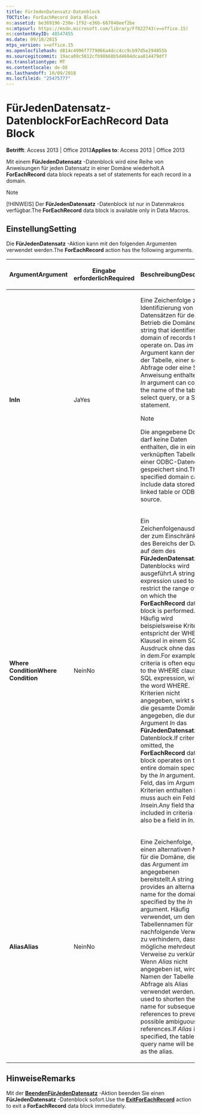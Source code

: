 ```yaml
---
title: FürJedenDatensatz-Datenblock
TOCTitle: ForEachRecord Data Block
ms:assetid: be369196-230e-1f92-e36b-667048eef2be
ms:mtpsurl: https://msdn.microsoft.com/library/Ff822743(v=office.15)
ms:contentKeyID: 48547455
ms.date: 09/18/2015
mtps_version: v=office.15
ms.openlocfilehash: d814c4996f7779066a4dcc4cc9cb97d5e294855b
ms.sourcegitcommit: 19aca09c5812cfb98b68b5d4604dcaa814479df7
ms.translationtype: MT
ms.contentlocale: de-DE
ms.lasthandoff: 10/09/2018
ms.locfileid: "25475777"
---
```

# <a name="foreachrecord-data-block"></a><span data-ttu-id="95a4b-102">FürJedenDatensatz-Datenblock</span><span class="sxs-lookup"><span data-stu-id="95a4b-102">ForEachRecord Data Block</span></span>


<span data-ttu-id="95a4b-103">**Betrifft**: Access 2013 | Office 2013</span><span class="sxs-lookup"><span data-stu-id="95a4b-103">**Applies to**: Access 2013 | Office 2013</span></span>

<span data-ttu-id="95a4b-104">Mit einem **FürJedenDatensatz** -Datenblock wird eine Reihe von Anweisungen für jeden Datensatz in einer Domäne wiederholt.</span><span class="sxs-lookup"><span data-stu-id="95a4b-104">A **ForEachRecord** data block repeats a set of statements for each record in a domain.</span></span>


> [!NOTE]
> <P><span data-ttu-id="95a4b-105">[!HINWEIS] Der <STRONG>FürJedenDatensatz</STRONG> -Datenblock ist nur in Datenmakros verfügbar.</span><span class="sxs-lookup"><span data-stu-id="95a4b-105">The <STRONG>ForEachRecord</STRONG> data block is available only in Data Macros.</span></span></P>



## <a name="setting"></a><span data-ttu-id="95a4b-106">Einstellung</span><span class="sxs-lookup"><span data-stu-id="95a4b-106">Setting</span></span>

<span data-ttu-id="95a4b-107">Die **FürJedenDatensatz** -Aktion kann mit den folgenden Argumenten verwendet werden.</span><span class="sxs-lookup"><span data-stu-id="95a4b-107">The **ForEachRecord** action has the following arguments.</span></span>

<table>
<colgroup>
<col style="width: 33%" />
<col style="width: 33%" />
<col style="width: 33%" />
</colgroup>
<thead>
<tr class="header">
<th><p><span data-ttu-id="95a4b-108">Argument</span><span class="sxs-lookup"><span data-stu-id="95a4b-108">Argument</span></span></p></th>
<th><p><span data-ttu-id="95a4b-109">Eingabe erforderlich</span><span class="sxs-lookup"><span data-stu-id="95a4b-109">Required</span></span></p></th>
<th><p><span data-ttu-id="95a4b-110">Beschreibung</span><span class="sxs-lookup"><span data-stu-id="95a4b-110">Description</span></span></p></th>
</tr>
</thead>
<tbody>
<tr class="odd">
<td><p><span data-ttu-id="95a4b-111"><strong>In</strong></span><span class="sxs-lookup"><span data-stu-id="95a4b-111"><strong>In</strong></span></span></p></td>
<td><p><span data-ttu-id="95a4b-112">Ja</span><span class="sxs-lookup"><span data-stu-id="95a4b-112">Yes</span></span></p></td>
<td><p><span data-ttu-id="95a4b-113">Eine Zeichenfolge zur Identifizierung von Datensätzen für den Betrieb die Domäne.</span><span class="sxs-lookup"><span data-stu-id="95a4b-113">A string that identifies the domain of records to operate on.</span></span> <span data-ttu-id="95a4b-114">Das <em>im</em> Argument kann der Name der Tabelle, einer select-Abfrage oder eine SQL-Anweisung enthalten.</span><span class="sxs-lookup"><span data-stu-id="95a4b-114">The <em>In</em> argument can contain the name of the table, a select query, or a SQL statement.</span></span></p>

> [!NOTE]
> <P><span data-ttu-id="95a4b-115">Die angegebene Domäne darf keine Daten enthalten, die in einer verknüpften Tabelle oder einer ODBC-Datenquelle gespeichert sind.</span><span class="sxs-lookup"><span data-stu-id="95a4b-115">The specified domain cannot include data stored in a linked table or ODBC data source.</span></span></P>


<p></p></td>
</tr>
<tr class="even">
<td><p><span data-ttu-id="95a4b-116"><strong>Where Condition</strong></span><span class="sxs-lookup"><span data-stu-id="95a4b-116"><strong>Where Condition</strong></span></span></p></td>
<td><p><span data-ttu-id="95a4b-117">Nein</span><span class="sxs-lookup"><span data-stu-id="95a4b-117">No</span></span></p></td>
<td><p><span data-ttu-id="95a4b-118">Ein Zeichenfolgenausdruck, der zum Einschränken des Bereichs der Daten auf dem des <strong>FürJedenDatensatz</strong> -Datenblocks wird ausgeführt.</span><span class="sxs-lookup"><span data-stu-id="95a4b-118">A string expression used to restrict the range of data on which the <strong>ForEachRecord</strong> data block is performed.</span></span> <span data-ttu-id="95a4b-119">Häufig wird beispielsweise Kriterien entspricht der WHERE-Klausel in einem SQL-Ausdruck ohne das Wort, in dem.</span><span class="sxs-lookup"><span data-stu-id="95a4b-119">For example, criteria is often equivalent to the WHERE clause in an SQL expression, without the word WHERE.</span></span> <span data-ttu-id="95a4b-120">Kriterien nicht angegeben, wirkt sich auf die gesamte Domäne angegeben, die durch das Argument <em>In</em> das <strong>FürJedenDatensatz</strong> -Datenblock.</span><span class="sxs-lookup"><span data-stu-id="95a4b-120">If criteria is omitted, the <strong>ForEachRecord</strong> data block operates on the entire domain specified by the <em>In</em> argument.</span></span> <span data-ttu-id="95a4b-121">Jedes Feld, das im Argument Kriterien enthalten ist, muss auch ein Feld in <em>In</em>sein.</span><span class="sxs-lookup"><span data-stu-id="95a4b-121">Any field that is included in criteria must also be a field in <em>In</em>.</span></span></p></td>
</tr>
<tr class="odd">
<td><p><span data-ttu-id="95a4b-122"><strong>Alias</strong></span><span class="sxs-lookup"><span data-stu-id="95a4b-122"><strong>Alias</strong></span></span></p></td>
<td><p><span data-ttu-id="95a4b-123">Nein</span><span class="sxs-lookup"><span data-stu-id="95a4b-123">No</span></span></p></td>
<td><p><span data-ttu-id="95a4b-124">Eine Zeichenfolge, die einen alternativen Namen für die Domäne, die durch das Argument <em>im</em> angegebenen bereitstellt.</span><span class="sxs-lookup"><span data-stu-id="95a4b-124">A string that provides an alternative name for the domain specified by the <em>In</em> argument.</span></span> <span data-ttu-id="95a4b-125">Häufig verwendet, um den Tabellennamen für nachfolgende Verweise zu verhindern, dass mögliche mehrdeutige Verweise zu verkürzen. Wenn <em>Alias</em> nicht angegeben ist, wird den Namen der Tabelle oder Abfrage als Alias verwendet werden.</span><span class="sxs-lookup"><span data-stu-id="95a4b-125">Often used to shorten the table name for subsequent references to prevent possible ambiguous references.If <em>Alias</em> is not specified, the table or query name will be used as the alias.</span></span></p></td>
</tr>
</tbody>
</table>


## <a name="remarks"></a><span data-ttu-id="95a4b-126">Hinweise</span><span class="sxs-lookup"><span data-stu-id="95a4b-126">Remarks</span></span>

<span data-ttu-id="95a4b-127">Mit der **[BeendenFürJedenDatensatz](exitforeachrecord-macro-action.md)** -Aktion beenden Sie einen **FürJedenDatensatz** -Datenblock sofort.</span><span class="sxs-lookup"><span data-stu-id="95a4b-127">Use the **[ExitForEachRecord](exitforeachrecord-macro-action.md)** action to exit a **ForEachRecord** data block immediately.</span></span>

